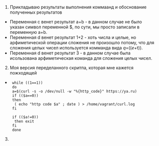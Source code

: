 1. Прикладываю результаты выполнения коммаанд и обоснование полученных результатов
 * Переменная c венет результат а+b - в данном случае не было указан символ переменной $, по сути, мы просто записали в переменную a+b.
 * Переменная d венет результат 1+2 - хоть числа и целые, но арфиметической операции сложения не произошло потому, что для сложения целых чисел используется комманда вида $q=$(($e+$t)).
 * Переменная d венет результат 3 - в данном случае была исользована арфиметическая команда для сложения целых чисел.
2. Моя версия переделанного скритпа, которая мне кажется пожходящей
 *      while ((1==1))
        do
        a=$(curl -s -o /dev/null -w "%{http_code}" https://ya.ru)
        if (($a==0))
        then
         ( echo "http code $a" ; date ) > /home/vagrant/curl.log
        fi

        if (($a!=0))
         then exit
        fi
        done
3. 
